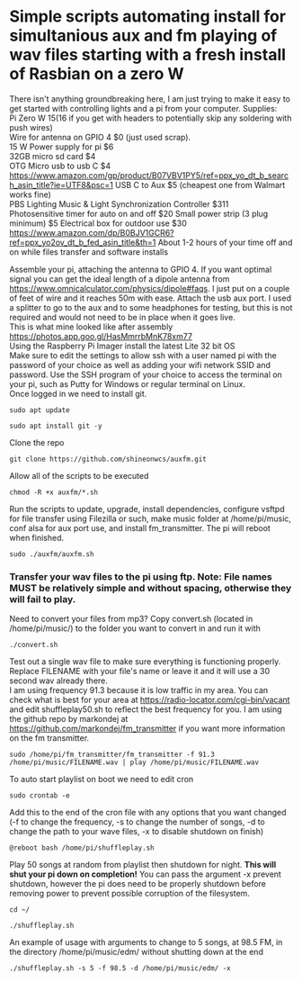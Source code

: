 # Simple scripts automating install for simultanious aux and fm playing of wav files starting with a fresh install of Rasbian on a zero W  
There isn't anything groundbreaking here, I am just trying to make it easy to get started with controlling lights and a pi from your computer.
Supplies:  
Pi Zero W $15 ($16 if you get with headers to potentially skip any soldering with push wires)  
Wire for antenna on GPIO 4 $0 (just used scrap).  
15 W Power supply for pi $6  
32GB micro sd card $4  
OTG Micro usb to usb C $4 https://www.amazon.com/gp/product/B07VBV1PY5/ref=ppx_yo_dt_b_search_asin_title?ie=UTF8&psc=1
USB C to Aux $5 (cheapest one from Walmart works fine)  
PBS Lighting Music & Light Synchronization Controller $311  
Photosensitive timer for auto on and off $20
Small power strip (3 plug minimum) $5
Electrical box for outdoor use $30 https://www.amazon.com/dp/B0BJV1GCR6?ref=ppx_yo2ov_dt_b_fed_asin_title&th=1
About 1-2 hours of your time off and on while files transfer and software installs  

Assemble your pi, attaching the antenna to GPIO 4. If you want optimal signal you can get the ideal length of a dipole antenna from https://www.omnicalculator.com/physics/dipole#faqs. I just put on a couple of feet of wire and it reaches 50m with ease. Attach the usb aux port. I used a splitter to go to the aux and to some headphones for testing, but this is not required and would not need to be in place when it goes live.  
This is what mine looked like after assembly https://photos.app.goo.gl/HasMmrrbMnK78xm77  
Using the Raspberry Pi Imager install the latest Lite 32 bit OS  
Make sure to edit the settings to allow ssh with a user named pi with the password of your choice as well as adding your wifi network SSID and password.
Use the SSH program of your choice to access the terminal on your pi, such as Putty for Windows or regular terminal on Linux.  
Once logged in we need to install git.
```
sudo apt update
```
```
sudo apt install git -y
```

Clone the repo  
```
git clone https://github.com/shineonwcs/auxfm.git  
```
Allow all of the scripts to be executed  
```
chmod -R +x auxfm/*.sh
```
Run the scripts to update, upgrade, install dependencies, configure vsftpd for file transfer using Filezilla or such, make music folder at /home/pi/music, conf alsa for aux port use, and install fm_transmitter. The pi will reboot when finished.  
```
sudo ./auxfm/auxfm.sh
```
### Transfer your wav files to the pi using ftp. **Note: File names MUST be relatively simple and without spacing, otherwise they will fail to play.**  
Need to convert your files from mp3? Copy convert.sh (located in /home/pi/music/) to the folder you want to convert in and run it with
```
./convert.sh
```
Test out a single wav file to make sure everything is functioning properly. Replace FILENAME with your file's name or leave it and it will use a 30 second wav already there.  
I am using frequency 91.3 because it is low traffic in my area. You can check what is best for your area at https://radio-locator.com/cgi-bin/vacant and edit shuffleplay50.sh to reflect the best frequency for you.  I am using the github repo by markondej at https://github.com/markondej/fm_transmitter if you want more information on the fm transmitter.
```
sudo /home/pi/fm_transmitter/fm_transmitter -f 91.3 /home/pi/music/FILENAME.wav | play /home/pi/music/FILENAME.wav
```
To auto start playlist on boot we need to edit cron  
```
sudo crontab -e
```
Add this to the end of the cron file with any options that you want changed (-f to change the frequency, -s to change the number of songs, -d to change the path to your wave files, -x to disable shutdown on finish)   
```
@reboot bash /home/pi/shuffleplay.sh
```
Play 50 songs at random from playlist then shutdown for night. 
**This will shut your pi down on completion!** You can pass the argument -x prevent shutdown, however the pi does need to be properly shutdown before removing power to prevent possible corruption of the filesystem.
```
cd ~/
```
```
./shuffleplay.sh  
```
An example of usage with arguments to change to 5 songs, at 98.5 FM, in the directory /home/pi/music/edm/ without shutting down at the end  
```
./shuffleplay.sh -s 5 -f 98.5 -d /home/pi/music/edm/ -x
```

